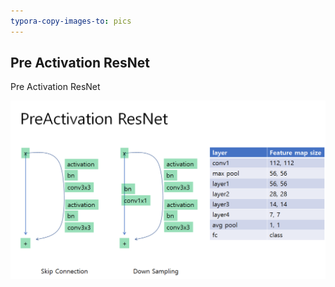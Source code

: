 ```yaml
---
typora-copy-images-to: pics
---
```


## Pre Activation ResNet

Pre Activation ResNet

![image-20210906101149472](pics/image-20210906101149472.png)

